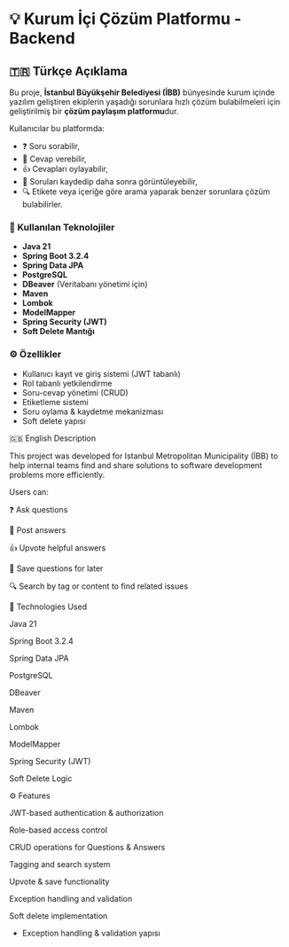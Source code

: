 # 💡 Kurum İçi Çözüm Platformu - Backend

## 🇹🇷 Türkçe Açıklama

Bu proje, **İstanbul Büyükşehir Belediyesi (İBB)** bünyesinde kurum içinde yazılım geliştiren ekiplerin yaşadığı sorunlara hızlı çözüm bulabilmeleri için geliştirilmiş bir **çözüm paylaşım platformu**dur.

Kullanıcılar bu platformda:
- ❓ Soru sorabilir,  
- 💬 Cevap verebilir,  
- 👍 Cevapları oylayabilir,  
- 📌 Soruları kaydedip daha sonra görüntüleyebilir,  
- 🔍 Etikete veya içeriğe göre arama yaparak benzer sorunlara çözüm bulabilirler.

### 🧩 Kullanılan Teknolojiler
- **Java 21**
- **Spring Boot 3.2.4**
- **Spring Data JPA**
- **PostgreSQL**
- **DBeaver** (Veritabanı yönetimi için)
- **Maven**
- **Lombok**
- **ModelMapper**
- **Spring Security (JWT)**
- **Soft Delete Mantığı**

### ⚙️ Özellikler
- Kullanıcı kayıt ve giriş sistemi (JWT tabanlı)
- Rol tabanlı yetkilendirme
- Soru-cevap yönetimi (CRUD)
- Etiketleme sistemi
- Soru oylama & kaydetme mekanizması
- Soft delete yapısı


🇬🇧 English Description

This project was developed for Istanbul Metropolitan Municipality (İBB) to help internal teams find and share solutions to software development problems more efficiently.

Users can:

❓ Ask questions

💬 Post answers

👍 Upvote helpful answers

📌 Save questions for later

🔍 Search by tag or content to find related issues

🧩 Technologies Used

Java 21

Spring Boot 3.2.4

Spring Data JPA

PostgreSQL

DBeaver

Maven

Lombok

ModelMapper

Spring Security (JWT)

Soft Delete Logic

⚙️ Features

JWT-based authentication & authorization

Role-based access control

CRUD operations for Questions & Answers

Tagging and search system

Upvote & save functionality

Exception handling and validation

Soft delete implementation



- Exception handling & validation yapısı
